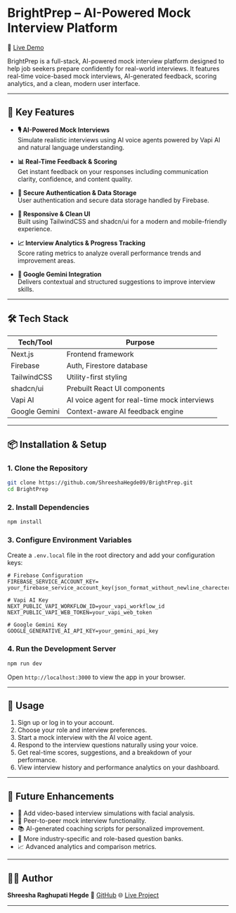 # BrightPrep – AI-Powered Mock Interview Platform

🚀 [Live Demo](https://bright-prep-ai.vercel.app/)

BrightPrep is a full-stack, AI-powered mock interview platform designed to help job seekers prepare confidently for real-world interviews. It features real-time voice-based mock interviews, AI-generated feedback, scoring analytics, and a clean, modern user interface.

---

## 🧠 Key Features

- **🎙️ AI-Powered Mock Interviews**  
  Simulate realistic interviews using AI voice agents powered by Vapi AI and natural language understanding.

- **📊 Real-Time Feedback & Scoring**  
  Get instant feedback on your responses including communication clarity, confidence, and content quality.

- **🔐 Secure Authentication & Data Storage**  
  User authentication and secure data storage handled by Firebase.

- **📱 Responsive & Clean UI**  
  Built using TailwindCSS and shadcn/ui for a modern and mobile-friendly experience.

- **📈 Interview Analytics & Progress Tracking**  
  Score rating metrics to analyze overall performance trends and improvement areas.

- **🔗 Google Gemini Integration**  
  Delivers contextual and structured suggestions to improve interview skills.

---

## 🛠️ Tech Stack

| Tech/Tool        | Purpose                                |
|------------------|----------------------------------------|
| Next.js          | Frontend framework                     |
| Firebase         | Auth, Firestore database               |
| TailwindCSS      | Utility-first styling                  |
| shadcn/ui        | Prebuilt React UI components           |
| Vapi AI          | AI voice agent for real-time mock interviews |
| Google Gemini    | Context-aware AI feedback engine       |

---

## 📦 Installation & Setup

### 1. Clone the Repository

```bash
git clone https://github.com/ShreeshaHegde09/BrightPrep.git
cd BrightPrep
```

### 2. Install Dependencies

```bash
npm install
```

### 3. Configure Environment Variables

Create a `.env.local` file in the root directory and add your configuration keys:

```env
# Firebase Configuration
FIREBASE_SERVICE_ACCOUNT_KEY= your_firebase_service_account_key(json_format_without_newline_charecter(\n))

# Vapi AI Key
NEXT_PUBLIC_VAPI_WORKFLOW_ID=your_vapi_workflow_id
NEXT_PUBLIC_VAPI_WEB_TOKEN=your_vapi_web_token

# Google Gemini Key
GOOGLE_GENERATIVE_AI_API_KEY=your_gemini_api_key
```

### 4. Run the Development Server

```bash
npm run dev
```

Open `http://localhost:3000` to view the app in your browser.

---

## 🧪 Usage

1. Sign up or log in to your account.
2. Choose your role and interview preferences.
3. Start a mock interview with the AI voice agent.
4. Respond to the interview questions naturally using your voice.
5. Get real-time scores, suggestions, and a breakdown of your performance.
6. View interview history and performance analytics on your dashboard.

---

## 🔮 Future Enhancements

* 🎥 Add video-based interview simulations with facial analysis.
* 🤝 Peer-to-peer mock interview functionality.
* 📚 AI-generated coaching scripts for personalized improvement.
* 📌 More industry-specific and role-based question banks.
* 📈 Advanced analytics and comparison metrics.

---

## 👨‍💻 Author

**Shreesha Raghupati Hegde**
🔗 [GitHub](https://github.com/ShreeshaHegde09)
🌐 [Live Project](https://bright-prep-ai.vercel.app/)

---

